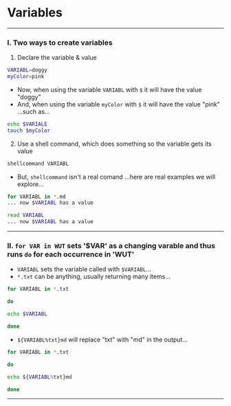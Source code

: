 # Variables
___

### I. Two ways to create variables
1. Declare the variable & value

```sh
VARIABL=doggy
myColor=pink
```
- Now, when using the variable `VARIABL` with `$` it will have the value "doggy"
- And, when using the variable `myColor` with `$` it will have the value "pink"
...such as...

```sh
echo $VARIALE
touch $myColor
```

2. Use a shell command, which does something so the variable gets its value

```sh
shellcommand VARIABL
```

- But, `shellcommand` isn't a real comand
...here are real examples we will explore...

```sh
for VARIABL in *.md
... now $VARIABL has a value

read VARIABL
... now $VARIABL has a value

```
___

### II. `for VAR in WUT` sets '$VAR' as a changing varable and thus runs `do` for each occurrence in 'WUT'

- `VARIABL` sets the variable called with `$VARIABL`...
- `*.txt` can be anything, usually returning many items...

```sh
for VARIABL in *.txt

do

echo $VARIABL

done
```

- `${VARIABL%txt}md` will replace "txt" with "md" in the output...

```sh
for VARIABL in *.txt

do

echo ${VARIABL%txt}md

done
```
___
